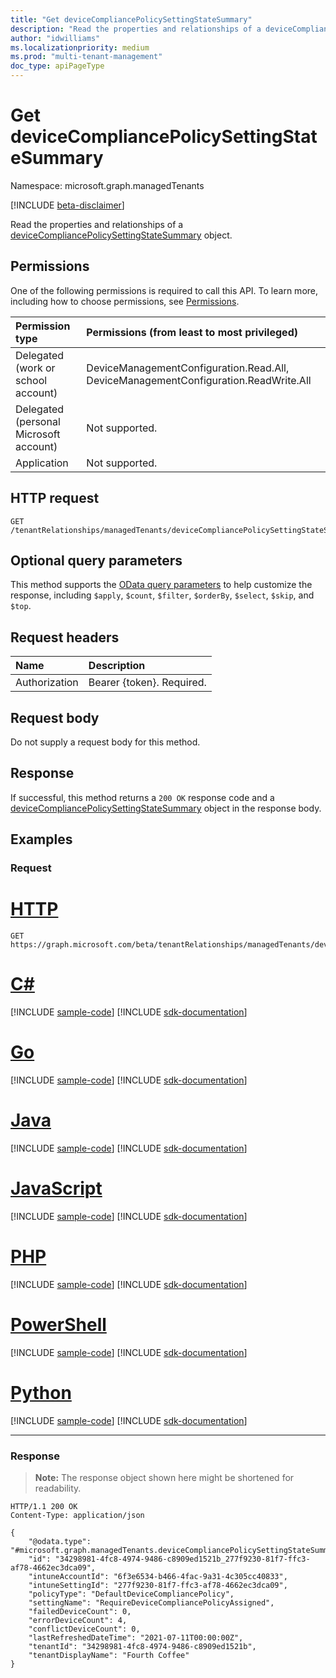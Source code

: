 ```yaml
---
title: "Get deviceCompliancePolicySettingStateSummary"
description: "Read the properties and relationships of a deviceCompliancePolicySettingStateSummary object."
author: "idwilliams"
ms.localizationpriority: medium
ms.prod: "multi-tenant-management"
doc_type: apiPageType
---
```


# Get deviceCompliancePolicySettingStateSummary
Namespace: microsoft.graph.managedTenants

[!INCLUDE [beta-disclaimer](../../includes/beta-disclaimer.md)]

Read the properties and relationships of a [deviceCompliancePolicySettingStateSummary](../resources/managedtenants-devicecompliancepolicysettingstatesummary.md) object.

## Permissions
One of the following permissions is required to call this API. To learn more, including how to choose permissions, see [Permissions](/graph/permissions-reference).

|Permission type|Permissions (from least to most privileged)|
|:---|:---|
|Delegated (work or school account)|DeviceManagementConfiguration.Read.All, DeviceManagementConfiguration.ReadWrite.All|
|Delegated (personal Microsoft account)|Not supported.|
|Application|Not supported.|

## HTTP request

<!-- {
  "blockType": "ignored"
}
-->
``` http
GET /tenantRelationships/managedTenants/deviceCompliancePolicySettingStateSummaries/{deviceCompliancePolicySettingStateSummaryId}
```

## Optional query parameters
This method supports the [OData query parameters](/graph/query-parameters) to help customize the response, including `$apply`, `$count`, `$filter`, `$orderBy`, `$select`, `$skip`, and `$top`.

## Request headers
|Name|Description|
|:---|:---|
|Authorization|Bearer {token}. Required.|

## Request body
Do not supply a request body for this method.

## Response

If successful, this method returns a `200 OK` response code and a [deviceCompliancePolicySettingStateSummary](../resources/managedtenants-devicecompliancepolicysettingstatesummary.md) object in the response body.

## Examples

### Request

# [HTTP](#tab/http)
<!-- {
  "blockType": "request",
  "name": "get_devicecompliancepolicysettingstatesummary"
}
-->
``` http
GET https://graph.microsoft.com/beta/tenantRelationships/managedTenants/deviceCompliancePolicySettingStateSummaries/{deviceCompliancePolicySettingStateSummaryId}
```

# [C#](#tab/csharp)
[!INCLUDE [sample-code](../includes/snippets/csharp/get-devicecompliancepolicysettingstatesummary-csharp-snippets.md)]
[!INCLUDE [sdk-documentation](../includes/snippets/snippets-sdk-documentation-link.md)]

# [Go](#tab/go)
[!INCLUDE [sample-code](../includes/snippets/go/get-devicecompliancepolicysettingstatesummary-go-snippets.md)]
[!INCLUDE [sdk-documentation](../includes/snippets/snippets-sdk-documentation-link.md)]

# [Java](#tab/java)
[!INCLUDE [sample-code](../includes/snippets/java/get-devicecompliancepolicysettingstatesummary-java-snippets.md)]
[!INCLUDE [sdk-documentation](../includes/snippets/snippets-sdk-documentation-link.md)]

# [JavaScript](#tab/javascript)
[!INCLUDE [sample-code](../includes/snippets/javascript/get-devicecompliancepolicysettingstatesummary-javascript-snippets.md)]
[!INCLUDE [sdk-documentation](../includes/snippets/snippets-sdk-documentation-link.md)]

# [PHP](#tab/php)
[!INCLUDE [sample-code](../includes/snippets/php/get-devicecompliancepolicysettingstatesummary-php-snippets.md)]
[!INCLUDE [sdk-documentation](../includes/snippets/snippets-sdk-documentation-link.md)]

# [PowerShell](#tab/powershell)
[!INCLUDE [sample-code](../includes/snippets/powershell/get-devicecompliancepolicysettingstatesummary-powershell-snippets.md)]
[!INCLUDE [sdk-documentation](../includes/snippets/snippets-sdk-documentation-link.md)]

# [Python](#tab/python)
[!INCLUDE [sample-code](../includes/snippets/python/get-devicecompliancepolicysettingstatesummary-python-snippets.md)]
[!INCLUDE [sdk-documentation](../includes/snippets/snippets-sdk-documentation-link.md)]

---

### Response
>**Note:** The response object shown here might be shortened for readability.
<!-- {
  "blockType": "response",
  "truncated": true,
  "@odata.type": "microsoft.graph.managedTenants.deviceCompliancePolicySettingStateSummary"
}
-->
``` http
HTTP/1.1 200 OK
Content-Type: application/json

{
    "@odata.type": "#microsoft.graph.managedTenants.deviceCompliancePolicySettingStateSummary",
    "id": "34298981-4fc8-4974-9486-c8909ed1521b_277f9230-81f7-ffc3-af78-4662ec3dca09",
    "intuneAccountId": "6f3e6534-b466-4fac-9a31-4c305cc40833",
    "intuneSettingId": "277f9230-81f7-ffc3-af78-4662ec3dca09",
    "policyType": "DefaultDeviceCompliancePolicy",
    "settingName": "RequireDeviceCompliancePolicyAssigned",
    "failedDeviceCount": 0,
    "errorDeviceCount": 4,
    "conflictDeviceCount": 0,
    "lastRefreshedDateTime": "2021-07-11T00:00:00Z",
    "tenantId": "34298981-4fc8-4974-9486-c8909ed1521b",
    "tenantDisplayName": "Fourth Coffee"
}
```
